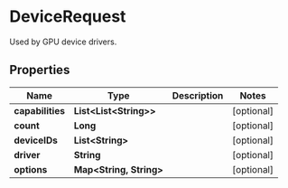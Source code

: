 

# DeviceRequest

Used by GPU device drivers.

## Properties

| Name | Type | Description | Notes |
|------------ | ------------- | ------------- | -------------|
|**capabilities** | **List&lt;List&lt;String&gt;&gt;** |  |  [optional] |
|**count** | **Long** |  |  [optional] |
|**deviceIDs** | **List&lt;String&gt;** |  |  [optional] |
|**driver** | **String** |  |  [optional] |
|**options** | **Map&lt;String, String&gt;** |  |  [optional] |



